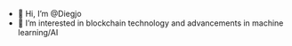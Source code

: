 - 👋 Hi, I’m @Diegjo
- 👀 I’m interested in blockchain technology and advancements in machine learning/AI
